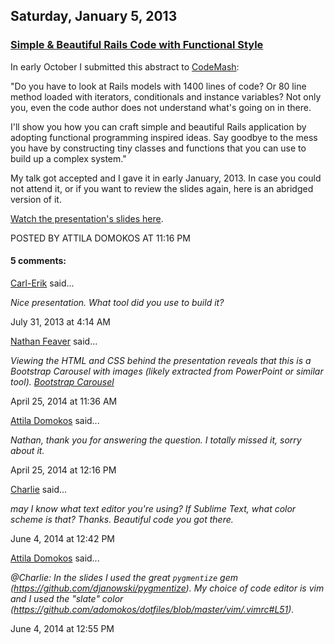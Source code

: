 ## Saturday, January 5, 2013

### [Simple & Beautiful Rails Code with Functional Style](http://www.adomokos.com/2013/01/simple-beautiful-rails-code-with.html)

In early October I submitted this abstract to [CodeMash](http://www.codemash.org/):

"Do you have to look at Rails models with 1400 lines of code? Or 80 line method loaded with iterators, conditionals and instance variables? Not only you, even the code author does not understand what's going on in there.

I'll show you how you can craft simple and beautiful Rails application by adopting functional programming inspired ideas. Say goodbye to the mess you have by constructing tiny classes and functions that you can use to build up a complex system."

My talk got accepted and I gave it in early January, 2013. In case you could not attend it, or if you want to review the slides again, here is an abridged version of it.

[Watch the presentation's slides here](http://adomokos.github.io/simple_and_beautiful_rails_preso/).


POSTED BY ATTILA DOMOKOS AT 11:16 PM


#### 5 comments:

[Carl-Erik](https://www.blogger.com/profile/07120809714327784013) said...

_Nice presentation. What tool did you use to build it?_

July 31, 2013 at 4:14 AM

[Nathan Feaver](https://www.blogger.com/profile/04590345925652045067) said...

_Viewing the HTML and CSS behind the presentation reveals that this is a Bootstrap Carousel with images (likely extracted from PowerPoint or similar tool). [Bootstrap Carousel](http://getbootstrap.com/javascript/#carousel)_

April 25, 2014 at 11:36 AM

[Attila Domokos](https://www.blogger.com/profile/09067995287578229487) said...

_Nathan, thank you for answering the question. I totally missed it, sorry about it._

April 25, 2014 at 12:16 PM

[Charlie](https://www.blogger.com/profile/17852268972927185698) said...

_may I know what text editor you're using? If Sublime Text, what color scheme is that? Thanks. Beautiful code you got there._

June 4, 2014 at 12:42 PM

[Attila Domokos](https://www.blogger.com/profile/09067995287578229487) said...

_@Charlie: In the slides I used the great `pygmentize` gem (https://github.com/djanowski/pygmentize). My choice of code editor is vim and I used the "slate" color (https://github.com/adomokos/dotfiles/blob/master/vim/.vimrc#L51)._

June 4, 2014 at 12:55 PM
